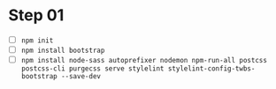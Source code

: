 # Step 01

- [ ] `npm init`
- [ ] `npm install bootstrap` 
- [ ] `npm install node-sass autoprefixer nodemon npm-run-all postcss postcss-cli purgecss serve stylelint stylelint-config-twbs-bootstrap --save-dev` 